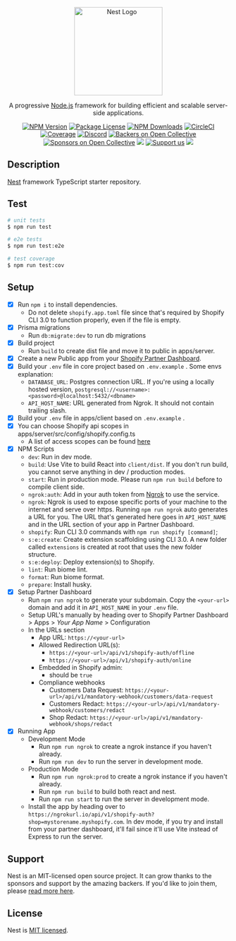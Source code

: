<p align="center">
  <a href="http://nestjs.com/" target="blank"><img src="https://nestjs.com/img/logo-small.svg" width="200" alt="Nest Logo" /></a>
</p>

[circleci-image]: https://img.shields.io/circleci/build/github/nestjs/nest/master?token=abc123def456
[circleci-url]: https://circleci.com/gh/nestjs/nest

  <p align="center">A progressive <a href="http://nodejs.org" target="_blank">Node.js</a> framework for building efficient and scalable server-side applications.</p>
    <p align="center">
<a href="https://www.npmjs.com/~nestjscore" target="_blank"><img src="https://img.shields.io/npm/v/@nestjs/core.svg" alt="NPM Version" /></a>
<a href="https://www.npmjs.com/~nestjscore" target="_blank"><img src="https://img.shields.io/npm/l/@nestjs/core.svg" alt="Package License" /></a>
<a href="https://www.npmjs.com/~nestjscore" target="_blank"><img src="https://img.shields.io/npm/dm/@nestjs/common.svg" alt="NPM Downloads" /></a>
<a href="https://circleci.com/gh/nestjs/nest" target="_blank"><img src="https://img.shields.io/circleci/build/github/nestjs/nest/master" alt="CircleCI" /></a>
<a href="https://coveralls.io/github/nestjs/nest?branch=master" target="_blank"><img src="https://coveralls.io/repos/github/nestjs/nest/badge.svg?branch=master#9" alt="Coverage" /></a>
<a href="https://discord.gg/G7Qnnhy" target="_blank"><img src="https://img.shields.io/badge/discord-online-brightgreen.svg" alt="Discord"/></a>
<a href="https://opencollective.com/nest#backer" target="_blank"><img src="https://opencollective.com/nest/backers/badge.svg" alt="Backers on Open Collective" /></a>
<a href="https://opencollective.com/nest#sponsor" target="_blank"><img src="https://opencollective.com/nest/sponsors/badge.svg" alt="Sponsors on Open Collective" /></a>
  <a href="https://paypal.me/kamilmysliwiec" target="_blank"><img src="https://img.shields.io/badge/Donate-PayPal-ff3f59.svg"/></a>
    <a href="https://opencollective.com/nest#sponsor"  target="_blank"><img src="https://img.shields.io/badge/Support%20us-Open%20Collective-41B883.svg" alt="Support us"></a>
  <a href="https://twitter.com/nestframework" target="_blank"><img src="https://img.shields.io/twitter/follow/nestframework.svg?style=social&label=Follow"></a>
</p>
  <!--[![Backers on Open Collective](https://opencollective.com/nest/backers/badge.svg)](https://opencollective.com/nest#backer)
  [![Sponsors on Open Collective](https://opencollective.com/nest/sponsors/badge.svg)](https://opencollective.com/nest#sponsor)-->

## Description

[Nest](https://github.com/nestjs/nest) framework TypeScript starter repository.

## Test

```bash
# unit tests
$ npm run test

# e2e tests
$ npm run test:e2e

# test coverage
$ npm run test:cov
```

## Setup

- [x] Run `npm i` to install dependencies.
  - Do not delete `shopify.app.toml` file since that's required by Shopify CLI 3.0 to function properly, even if the file is empty.
- [x] Prisma migrations
  - Run `db:migrate:dev` to run db migrations
- [x] Build project
  - Run `build` to create dist file and move it to public in apps/server.
- [x] Create a new Public app from your [Shopify Partner Dashboard](https://partners.shopify.com).
- [x] Build your `.env` file in core project based on `.env.example` . Some envs explanation:
  - `DATABASE_URL`: Postgres connection URL. If you're using a locally hosted version, `postgresql://<username>:<password>@localhost:5432/<dbname>`
  - `API_HOST_NAME`: URL generated from Ngrok. It should not contain trailing slash.
- [x] Build your `.env` file in apps/client based on `.env.example` .
- [x] You can choose Shopify api scopes in apps/server/src/config/shopify.config.ts
  - A list of access scopes can be found [here](https://shopify.dev/api/usage/access-scopes)
- [x] NPM Scripts
  - `dev`: Run in dev mode.
  - `build`: Use Vite to build React into `client/dist`. If you don't run build, you cannot serve anything in dev / production modes.
  - `start`: Run in production mode. Please run `npm run build` before to compile client side.
  - `ngrok:auth`: Add in your auth token from [Ngrok](https://ngrok.com) to use the service.
  - `ngrok`: Ngrok is used to expose specific ports of your machine to the internet and serve over https. Running `npm run ngrok` auto generates a URL for you. The URL that's generated here goes in `API_HOST_NAME` and in the URL section of your app in Partner Dashboard.
  - `shopify`: Run CLI 3.0 commands with `npm run shopify [command]`;
  - `s:e:create`: Create extension scaffolding using CLI 3.0. A new folder called `extensions` is created at root that uses the new folder structure.
  - `s:e:deploy`: Deploy extension(s) to Shopify.
  - `lint`: Run biome lint.
  - `format`: Run biome format.
  - `prepare`: Install husky.
- [x] Setup Partner Dashboard
  - Run `npm run ngrok` to generate your subdomain. Copy the `<your-url>` domain and add it in `API_HOST_NAME` in your `.env` file.
  - Setup URL's manually by heading over to Shopify Partner Dashboard > Apps > _Your App Name_ > Configuration
  - In the URLs section
    - App URL: `https://<your-url>`
    - Allowed Redirection URL(s):
      - `https://<your-url>/api/v1/shopify-auth/offline`
      - `https://<your-url>/api/v1/shopify-auth/online`
    - Embedded in Shopify admin:
      - should be `true`
    - Compliance webhooks
      - Customers Data Request: `https://<your-url>/api/v1/mandatory-webhook/customers/data-request`
      - Customers Redact: `https://<your-url>/api/v1/mandatory-webhook/customers/redact`
      - Shop Redact: `https://<your-url>/api/v1/mandatory-webhook/shops/redact`
- [x] Running App
  - Development Mode
    - Run `npm run ngrok` to create a ngrok instance if you haven't already.
    - Run `npm run dev` to run the server in development mode.
  - Production Mode
    - Run `npm run ngrok:prod` to create a ngrok instance if you haven't already.
    - Run `npm run build` to build both react and nest.
    - Run `npm run start` to run the server in development mode.
  - Install the app by heading over to `https://ngrokurl.io/api/v1/shopify-auth?shop=mystorename.myshopify.com`. In dev mode, if you try and install from your partner dashboard, it'll fail since it'll use Vite instead of Express to run the server.

## Support

Nest is an MIT-licensed open source project. It can grow thanks to the sponsors and support by the amazing backers. If you'd like to join them, please [read more here](https://docs.nestjs.com/support).

## License

Nest is [MIT licensed](LICENSE).
